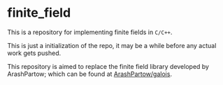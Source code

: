 # finite_field

This is a repository for implementing finite fields in `C/C++`.

This is just a initialization of the repo, it may be a while before any actual
work gets pushed.

This repository is aimed to replace the finite field library developed by
ArashPartow; which can be found at [ArashPartow/galois](https://github.com/ArashPartow/galois).
